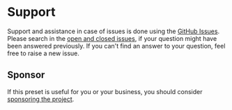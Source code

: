 # Support

Support and assistance in case of issues is done using the [GitHub Issues](https://github.com/Kocal/vue-web-extension/issues). Please search in the [open and closed issues](https://github.com/Kocal/vue-web-extension/issues?q=), if your question might have been answered previously. If you can't find an answer to your question, feel free to raise a new issue.

## Sponsor

If this preset is useful for you or your business, you should consider [sponsoring the project](https://github.com/Kocal/vue-web-extension).
